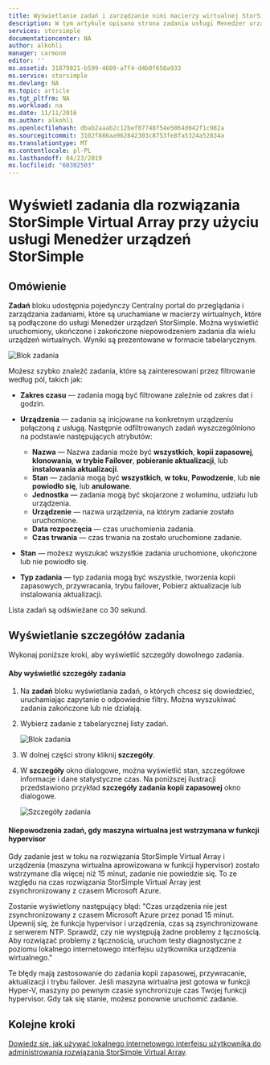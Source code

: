 ```yaml
---
title: Wyświetlanie zadań i zarządzanie nimi macierzy wirtualnej StorSimple | Dokumentacja firmy Microsoft
description: W tym artykule opisano strona zadania usługi Menedżer urządzeń StorSimple i jak z niej korzystać, aby śledzić ostatnich i bieżących zadań dla rozwiązania StorSimple Virtual Array.
services: storsimple
documentationcenter: NA
author: alkohli
manager: carmonm
editor: ''
ms.assetid: 31879821-b599-4609-a7f4-d4b0f658a933
ms.service: storsimple
ms.devlang: NA
ms.topic: article
ms.tgt_pltfrm: NA
ms.workload: na
ms.date: 11/11/2016
ms.author: alkohli
ms.openlocfilehash: dbab2aaab2c12bef07748f54e5864d042f1c982a
ms.sourcegitcommit: 3102f886aa962842303c8753fe8fa5324a52834a
ms.translationtype: MT
ms.contentlocale: pl-PL
ms.lasthandoff: 04/23/2019
ms.locfileid: "60302503"
---
```

# <a name="use-the-storsimple-device-manager-service-to-view-jobs-for-the-storsimple-virtual-array"></a>Wyświetl zadania dla rozwiązania StorSimple Virtual Array przy użyciu usługi Menedżer urządzeń StorSimple
## <a name="overview"></a>Omówienie
**Zadań** bloku udostępnia pojedynczy Centralny portal do przeglądania i zarządzania zadaniami, które są uruchamiane w macierzy wirtualnych, które są podłączone do usługi Menedżer urządzeń StorSimple. Można wyświetlić uruchomiony, ukończone i zakończone niepowodzeniem zadania dla wielu urządzeń wirtualnych. Wyniki są prezentowane w formacie tabelarycznym.

![Blok zadania](./media/storsimple-virtual-array-manage-jobs/ova-jobs-blade.png)

Możesz szybko znaleźć zadania, które są zainteresowani przez filtrowanie według pól, takich jak:

* **Zakres czasu** — zadania mogą być filtrowane zależnie od zakres dat i godzin.
* **Urządzenia** — zadania są inicjowane na konkretnym urządzeniu połączoną z usługą. Następnie odfiltrowanych zadań wyszczególniono na podstawie następujących atrybutów:
  
  * **Nazwa** — Nazwa zadania może być **wszystkich**, **kopii zapasowej**, **klonowania**, **w trybie Failover**, **pobieranie aktualizacji**, lub **instalowania aktualizacji**.
  * **Stan** — zadania mogą być **wszystkich**, **w toku**, **Powodzenie**, lub **nie powiodło się**, lub **anulowane**.
  * **Jednostka** — zadania mogą być skojarzone z woluminu, udziału lub urządzenia.
  * **Urządzenie** — nazwa urządzenia, na którym zadanie zostało uruchomione.
  * **Data rozpoczęcia** — czas uruchomienia zadania.
  * **Czas trwania** — czas trwania na zostało uruchomione zadanie.
* **Stan** — możesz wyszukać wszystkie zadania uruchomione, ukończone lub nie powiodło się.
* **Typ zadania** — typ zadania mogą być wszystkie, tworzenia kopii zapasowych, przywracania, trybu failover, Pobierz aktualizacje lub instalowania aktualizacji.

Lista zadań są odświeżane co 30 sekund.

## <a name="view-job-details"></a>Wyświetlanie szczegółów zadania
Wykonaj poniższe kroki, aby wyświetlić szczegóły dowolnego zadania.

#### <a name="to-view-job-details"></a>Aby wyświetlić szczegóły zadania
1. Na **zadań** bloku wyświetlania zadań, o których chcesz się dowiedzieć, uruchamiając zapytanie o odpowiednie filtry. Można wyszukiwać zadania zakończone lub nie działają.
2. Wybierz zadanie z tabelarycznej listy zadań.
   
    ![Blok zadania](./media/storsimple-virtual-array-manage-jobs/ova-jobs-blade.png)
3. W dolnej części strony kliknij **szczegóły**.
4. W **szczegóły** okno dialogowe, można wyświetlić stan, szczegółowe informacje i dane statystyczne czas. Na poniższej ilustracji przedstawiono przykład **szczegóły zadania kopii zapasowej** okno dialogowe.
   
    ![Szczegóły zadania](./media/storsimple-virtual-array-manage-jobs/ova-jobs-details.png)

#### <a name="job-failures-when-the-virtual-machine-is-paused-in-the-hypervisor"></a>Niepowodzenia zadań, gdy maszyna wirtualna jest wstrzymana w funkcji hypervisor
Gdy zadanie jest w toku na rozwiązania StorSimple Virtual Array i urządzenia (maszyna wirtualna aprowizowana w funkcji hypervisor) zostało wstrzymane dla więcej niż 15 minut, zadanie nie powiedzie się. To ze względu na czas rozwiązania StorSimple Virtual Array jest zsynchronizowany z czasem Microsoft Azure. 

Zostanie wyświetlony następujący błąd: "Czas urządzenia nie jest zsynchronizowany z czasem Microsoft Azure przez ponad 15 minut. Upewnij się, że funkcja hypervisor i urządzenia, czas są zsynchronizowane z serwerem NTP. Sprawdź, czy nie występują żadne problemy z łącznością. Aby rozwiązać problemy z łącznością, uruchom testy diagnostyczne z poziomu lokalnego internetowego interfejsu użytkownika urządzenia wirtualnego."

Te błędy mają zastosowanie do zadania kopii zapasowej, przywracanie, aktualizacji i trybu failover. Jeśli maszyna wirtualna jest gotowa w funkcji Hyper-V, maszyny po pewnym czasie synchronizuje czas Twojej funkcji hypervisor. Gdy tak się stanie, możesz ponownie uruchomić zadanie.

## <a name="next-steps"></a>Kolejne kroki
[Dowiedz się, jak używać lokalnego internetowego interfejsu użytkownika do administrowania rozwiązania StorSimple Virtual Array](storsimple-ova-web-ui-admin.md).

